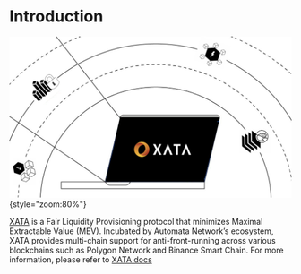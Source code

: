 # Introduction

![](../assets/xata/xata_brand.png){style="zoom:80%"}

[XATA](https://xata.fi) is a Fair Liquidity Provisioning protocol that minimizes Maximal Extractable Value (MEV). Incubated by Automata Network’s ecosystem, XATA provides multi-chain support for anti-front-running across various blockchains such as Polygon Network and Binance Smart Chain. For more information, please refer to [XATA docs](https://docs.xata.fi)